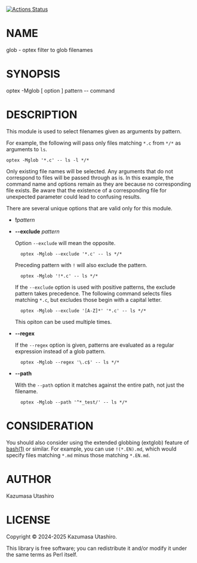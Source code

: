 [![Actions Status](https://github.com/kaz-utashiro/optex-glob/actions/workflows/test.yml/badge.svg)](https://github.com/kaz-utashiro/optex-glob/actions)
# NAME

glob - optex filter to glob filenames

# SYNOPSIS

optex -Mglob \[ option \] pattern -- command

# DESCRIPTION

This module is used to select filenames given as arguments by pattern.

For example, the following will pass only files matching `*.c` from
`*/*` as arguments to `ls`.

    optex -Mglob '*.c' -- ls -l */*

Only existing file names will be selected.  Any arguments that do not
correspond to files will be passed through as is.  In this example,
the command name and options remain as they are because no
corresponding file exists.  Be aware that the existence of a
corresponding file for unexpected parameter could lead to confusing
results.

There are several unique options that are valid only for this module.

- **!**_pattern_
- **--exclude** _pattern_

    Option `--exclude` will mean the opposite.

        optex -Mglob --exclude '*.c' -- ls */*

    Preceding pattern with `!` will also exclude the pattern.

        optex -Mglob '!*.c' -- ls */*

    If the `--exclude` option is used with positive patterns, the exclude
    pattern takes precedence.  The following command selects files
    matching `*.c`, but excludes those begin with a capital letter.

        optex -Mglob --exclude '[A-Z]*' '*.c' -- ls */*

    This opiton can be used multiple times.

- **--regex**

    If the `--regex` option is given, patterns are evaluated as a regular
    expression instead of a glob pattern.

        optex -Mglob --regex '\.c$' -- ls */*

- **--path**

    With the `--path` option it matches against the entire path, not just
    the filename.

        optex -Mglob --path '^*_test/' -- ls */*

# CONSIDERATION

You should also consider using the extended globbing (extglob) feature
of [bash(1)](http://man.he.net/man1/bash) or similar. For example, you can use `!(*.EN).md`,
which would specify files matching `*.md` minus those matching
`*.EN.md`.

# AUTHOR

Kazumasa Utashiro

# LICENSE

Copyright ©︎ 2024-2025 Kazumasa Utashiro.

This library is free software; you can redistribute it and/or modify
it under the same terms as Perl itself.
